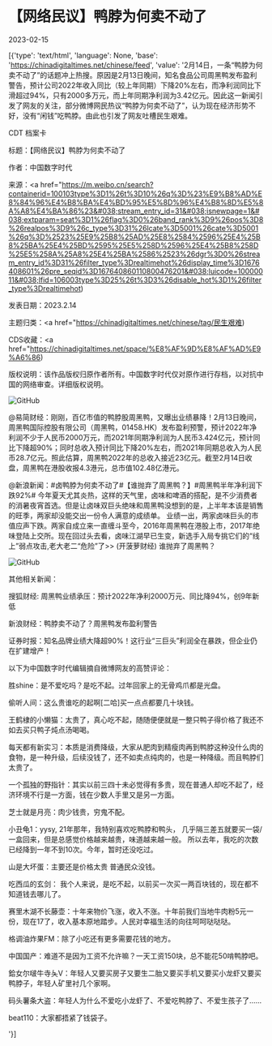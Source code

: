 # 【网络民议】鸭脖为何卖不动了

2023-02-15

[{'type': 'text/html', 'language': None, 'base': 'https://chinadigitaltimes.net/chinese/feed', 'value': '2月14日，一条“鸭脖为何卖不动了”的话题冲上热搜。原因是2月13日晚间，知名食品公司周黑鸭发布盈利警告，预计公司2022年收入同比（较上年同期）下降20%左右，而净利润同比下滑超过94%，只有2000多万元，而上年同期净利润为3.42亿元。因此这一新闻引发了网友的关注，部分微博网民热议“鸭脖为何卖不动了”，认为现在经济形势不好，没有“闲钱”吃鸭脖。由此也引发了网友吐槽民生艰难。



CDT 档案卡

标题：【网络民议】鸭脖为何卖不动了

作者：中国数字时代

来源：<a href="https://m.weibo.cn/search?containerid=100103type%3D1%26t%3D10%26q%3D%23%E9%B8%AD%E8%84%96%E4%B8%BA%E4%BD%95%E5%8D%96%E4%B8%8D%E5%8A%A8%E4%BA%86%23&#038;stream_entry_id=31&#038;isnewpage=1&#038;extparam=seat%3D1%26flag%3D0%26band_rank%3D9%26pos%3D8%26realpos%3D9%26c_type%3D31%26lcate%3D5001%26cate%3D5001%26q%3D%2523%25E9%25B8%25AD%25E8%2584%2596%25E4%25B8%25BA%25E4%25BD%2595%25E5%258D%2596%25E4%25B8%258D%25E5%258A%25A8%25E4%25BA%2586%2523%26dgr%3D0%26stream_entry_id%3D31%26filter_type%3Drealtimehot%26display_time%3D1676408601%26pre_seqid%3D167640860110800476201&#038;luicode=10000011&#038;lfid=106003type%3D25%26t%3D3%26disable_hot%3D1%26filter_type%3Drealtimehot)

发表日期：2023.2.14

主题归类：<a href="https://chinadigitaltimes.net/chinese/tag/民生艰难)

CDS收藏：<a href="https://chinadigitaltimes.net/space/%E8%AF%9D%E8%AF%AD%E9%A6%86)

版权说明：该作品版权归原作者所有。中国数字时代仅对原作进行存档，以对抗中国的网络审查。详细版权说明。





![GitHub](https://chinadigitaltimes.net/chinese/files/2023/02/鸭脖.png)



@易简财经：刚刚，百亿市值的鸭脖股周黑鸭，又曝出业绩暴降！2月13日晚间，周黑鸭国际控股有限公司（周黑鸭，01458.HK）发布盈利预警，预计2022年净利润不少于人民币2000万元，而2021年同期净利润为人民币3.424亿元，预计同比下降超90%；同时总收入预计同比下降20%左右，而2021年同期总收入为人民币28.7亿元。照此估算，周黑鸭2022年的总收入接近23亿元。截至2月14日收盘，周黑鸭在港股收报4.3港元，总市值102.48亿港元。

@新浪新闻：#卤鸭脖为何卖不动了#【谁抛弃了周黑鸭？】#周黑鸭半年净利润下跌92%# 今年夏天尤其炎热，这样的天气里，卤味和啤酒的搭配，是不少消费者的消暑夜宵首选。但是让卤味双巨头绝味和周黑鸭没想到的是，上半年本该是销售的旺季，两家却没能交出一份令人满意的成绩单。 业绩一出，两家卤味巨头的市值应声下跌。两家自成立来一直缠斗至今，2016年周黑鸭在港股上市，2017年绝味登陆上交所。现在回过头去看，卤味江湖早已生变，新选手入局专挑它们的“线上”弱点攻击,老大老二“危险”了&gt;&gt; (开菠萝财经) 谁抛弃了周黑鸭？



![GitHub](https://chinadigitaltimes.net/chinese/files/2023/02/鸭脖2.png)

其他相关新闻：



搜狐财经: 周黑鸭业绩承压：预计2022年净利2000万元、同比降94%，创9年新低 

新浪财经：鸭脖卖不动了？周黑鸭发布盈利警告

证券时报：知名品牌业绩大降超90%！这行业“三巨头”利润全在暴跌，但企业仍在扩建增产！



以下为中国数字时代编辑摘自微博网友的高赞评论：



胜shine：是不爱吃吗？是吃不起。过年回家上的无骨鸡爪都是光盘。

偷听人间：这么贵谁吃的起啊[二哈]买一点点都要几十块钱。

王鹤棣的小懒猫：太贵了，真心吃不起，随随便便就是一整只鸭子得价格了我还不如去买只鸭子炖点汤喝喝。

每天都有新实习：本质是消费降级，大家从肥肉到精瘦肉再到鸭脖这种没什么肉的食物，是一种升级，后续没钱了，还不如卖点纯肉的，也是一种降级。而且鸭脖们太贵了。

一个孤独的野指针：其实以前三四十未必觉得有多贵，现在普通人却吃不起了，经济环境不行是一方面，钱在少数人手里又是另一方面。

芝士就是月亮：肉少钱贵，穷鬼不配。

小丑龟1：yysy, 21年那年，我特别喜欢吃鸭脖和鸭头， 几乎隔三差五就要买一袋/一盒回来，但是总感觉价格越来越贵，味道越来越一般。 所以去年，我吃的次数已经降到一年不到10次。今年，暂时还没吃过。

山是大坏蛋：主要还是价格太贵 普通民众没钱。

吃西瓜的玄剑： 我个人来说，是吃不起，以前买一次买一两百块钱的，现在都不知道钱去哪儿了。

赛里木湖不长藤壶：十年来物价飞涨，收入不涨。十年前我们当地牛肉粉5元一份，现在17了，收入基本原地踏步。人民对幸福生活的向往呵呵哒哒哒。

格调油炸果FM：除了小吃还有更多需要花钱的地方。

中国国产：难道不是因为工资不允许嘛？一天工资150块，总不能花50啃鸭脖吧。

鉿女尔啵牛寺夨V：年轻人又要买房子又要生二胎又要买手机又要买小龙虾又要买鸭脖子，年轻人矿里衬几个家啊。

码头薯条大盗：年轻人为什么不爱吃小龙虾了、不爱吃鸭脖了、不爱生孩子了……

beat110：大家都捂紧了钱袋子。

'}]